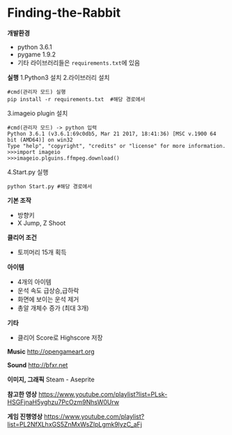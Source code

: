 # Finding-the-Rabbit 

**개발환경**
- python 3.6.1
- pygame 1.9.2
- 기타 라이브러리들은 `requirements.txt`에 있음

**실행**
1.Python3 설치
2.라이브러리 설치
```
#cmd(관리자 모드) 실행
pip install -r requirements.txt  #해당 경로에서
```

3.imageio plugin 설치

```
#cmd(관리자 모드) -> python 입력
Python 3.6.1 (v3.6.1:69c0db5, Mar 21 2017, 18:41:36) [MSC v.1900 64 bit (AMD64)] on win32
Type "help", "copyright", "credits" or "license" for more information.
>>>import imageio
>>>imageio.plguins.ffmpeg.download()
```

4.Start.py 실행

```
python Start.py #해당 경로에서
```

**기본 조작**
- 방향키
- X Jump, Z Shoot

**클리어 조건**
- 토끼머리 15개 획득

**아이템**
- 4개의 아이템
- 운석 속도 급상승,급하락
- 화면에 보이는 운석 제거
- 총알 개체수 증가 (최대 3개)

**기타**
- 클리어 Score로 Highscore 저장

**Music**
http://opengameart.org

**Sound**
http://bfxr.net

**이미지, 그래픽**
Steam - Aseprite

**참고한 영상**
https://www.youtube.com/playlist?list=PLsk-HSGFjnaH5yghzu7PcOzm9NhsW0Urw

**게임 진행영상**
https://www.youtube.com/playlist?list=PL2NfXLhxGS5ZnMxWsZIpLgmk9lyzC_aFj
